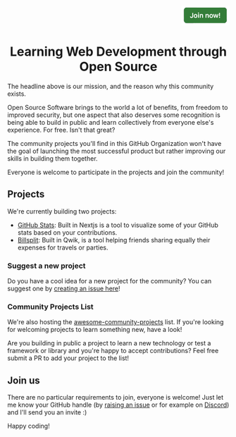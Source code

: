<div align="right"><a href="https://github.com/DevLeonardoCommunity/community/issues/new?assignees=&labels=invite-request&projects=&template=invite-request.yml&title=Invite+Request+for+%3Cusername%3E" /><img src="https://raw.githubusercontent.com/DevLeonardoCommunity/.github/main/profile/join-button.png" height="45" /></a></div>

<h1 align="center">Learning Web Development through Open Source</h1>

The headline above is our mission, and the reason why this community exists.

Open Source Software brings to the world a lot of benefits, from freedom to improved security, but one aspect that also deserves some recognition is being able to build in public and learn collectively from everyone else's experience. For free. Isn't that great?

The community projects you'll find in this GitHub Organization won't have the goal of launching the most successful product but rather improving our skills in building them together.

Everyone is welcome to participate in the projects and join the community!

## Projects

We're currently building two projects:
- [GitHub Stats](https://github.com/DevLeonardoCommunity/github-stats): Built in Nextjs is a tool to visualize some of your GitHub stats based on your contributions.
- [Billsplit](https://github.com/DevLeonardoCommunity/billsplit): Built in Qwik, is a tool helping friends sharing equally their expenses for travels or parties.

### Suggest a new project

Do you have a cool idea for a new project for the community? You can suggest one by [creating an issue here](https://github.com/DevLeonardoCommunity/community/issues/new)!

### Community Projects List

We're also hosting the [awesome-community-projects](https://github.com/DevLeonardoCommunity/awesome-community-projects) list. If you're looking for welcoming projects to learn something new, have a look!

Are you building in public a project to learn a new technology or test a framework or library and you're happy to accept contributions? Feel free submit a PR to add your project to the list!

## Join us

There are no particular requirements to join, everyone is welcome! Just let me know your GitHub handle (by [raising an issue](https://github.com/DevLeonardoCommunity/community/issues/new) or for example on [Discord](https://discord.gg/wp26Y8DtQu)) and I'll send you an invite :)

Happy coding!
